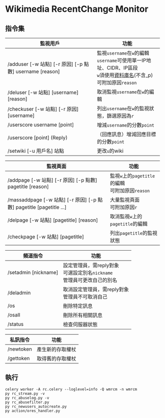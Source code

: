 # Wikimedia RecentChange Monitor

## 指令集
| 監視用戶 | 功能 |
| ---- | ---- |
| /adduser [-w 站點] [-r 原因] [-p 點數] username [reason] | 監視`username`在`w`的編輯<br>`username`可使用單一IP地址、CIDR、IP區段<br>`w`須使用[資料庫名](https://quarry.wmflabs.org/query/278)(不含_p)<br>可附加原因`reason` |
| /deluser [-w 站點] [username] [reason] | 取消監視`username`在`w`的編輯 |
| /checkuser [-w 站點] [-r 原因] [username] | 列出`username`在`w`的監視狀態，篩選原因為`r` |
| /userscore username [point] | 增減`username`的分數`point` |
| /userscore [point] (Reply) | （回應訊息）增減回應目標的分數`point` |
| /setwiki [-u 用戶名] 站點 | 更改`u`的wiki |

| 監視頁面 | 功能 |
| ---- | ---- |
| /addpage [-w 站點] [-r 原因] [-p 點數] pagetitle [reason] | 監視`w`上的`pagetitle`的編輯<br>可附加原因`reason` |
| /massaddpage [-w 站點] [-r 原因] [-p 點數] pagetitle [pagetitle ...] | 大量監視頁面<br>可附加原因`r` |
| /delpage [-w 站點] [pagetitle] [reason] | 取消監視`w`上的`pagetitle`的編輯 |
| /checkpage [-w 站點] [pagetitle] | 列出`pagetitle`的監視狀態 |

| 頻道指令 | 功能 |
| ------------- | ------------- |
| /setadmin [nickname] | 設定管理員，需reply對象<br>可選設定別名`nickname`<br>管理員可更改自己的別名 |
| /deladmin | 取消設定管理員，需reply對象<br>管理員不可取消自己 |
| /os | 刪除特定訊息 |
| /osall | 刪除所有相關訊息 |
| /status | 檢查伺服器狀態 |

| 私訊指令 | 功能 |
| ------------- | ------------- |
| /newtoken | 產生新的存取權杖 |
| /gettoken | 取得舊的存取權杖 |

## 執行
```
celery worker -A rc.celery --loglevel=info -Q wmrcm -n wmrcm
py rc_stream.py -v
py rc_abuselog.py -v
py rc_abusefilter.py
py rc_newusers_autocreate.py
py action/ores_handler.py
```
